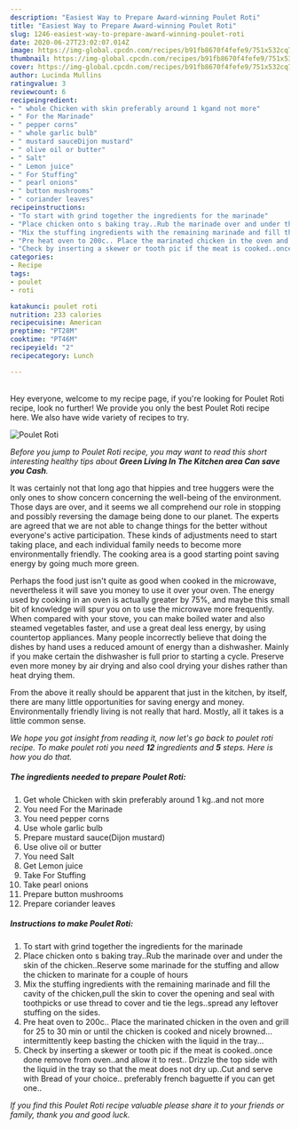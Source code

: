 ```yaml
---
description: "Easiest Way to Prepare Award-winning Poulet Roti"
title: "Easiest Way to Prepare Award-winning Poulet Roti"
slug: 1246-easiest-way-to-prepare-award-winning-poulet-roti
date: 2020-06-27T23:02:07.014Z
image: https://img-global.cpcdn.com/recipes/b91fb8670f4fefe9/751x532cq70/poulet-roti-recipe-main-photo.jpg
thumbnail: https://img-global.cpcdn.com/recipes/b91fb8670f4fefe9/751x532cq70/poulet-roti-recipe-main-photo.jpg
cover: https://img-global.cpcdn.com/recipes/b91fb8670f4fefe9/751x532cq70/poulet-roti-recipe-main-photo.jpg
author: Lucinda Mullins
ratingvalue: 3
reviewcount: 6
recipeingredient:
- " whole Chicken with skin preferably around 1 kgand not more"
- " For the Marinade"
- " pepper corns"
- " whole garlic bulb"
- " mustard sauceDijon mustard"
- " olive oil or butter"
- " Salt"
- " Lemon juice"
- " For Stuffing"
- " pearl onions"
- " button mushrooms"
- " coriander leaves"
recipeinstructions:
- "To start with grind together the ingredients for the marinade"
- "Place chicken onto s baking tray..Rub the marinade over and under the skin of the chicken..Reserve some marinade for the stuffing and allow the chicken to marinate for a couple of hours"
- "Mix the stuffing ingredients with the remaining marinade and fill the cavity of the chicken,pull the skin to cover the opening and seal with toothpicks or use thread to cover and tie the legs..spread any leftover stuffing on the sides."
- "Pre heat oven to 200c.. Place the marinated chicken in the oven and grill for 25 to 30 min or until the chicken is cooked and nicely browned... intermittently keep basting the chicken with the liquid in the tray..."
- "Check by inserting a skewer or tooth pic if the meat is cooked..once done remove from oven..and allow it to rest.. Drizzle the top side with the liquid in the tray so that the meat does not dry up..Cut and serve with Bread of your choice.. preferably french baguette if you can get one.."
categories:
- Recipe
tags:
- poulet
- roti

katakunci: poulet roti 
nutrition: 233 calories
recipecuisine: American
preptime: "PT28M"
cooktime: "PT46M"
recipeyield: "2"
recipecategory: Lunch

---
```

<br>
Hey everyone, welcome to my recipe page, if you're looking for Poulet Roti recipe, look no further! We provide you only the best Poulet Roti recipe here. We also have wide variety of recipes to try.
<br>


![Poulet Roti](https://img-global.cpcdn.com/recipes/b91fb8670f4fefe9/751x532cq70/poulet-roti-recipe-main-photo.jpg)

<i>Before you jump to Poulet Roti recipe, you may want to read this short interesting healthy tips about 
<strong>Green Living In The Kitchen area Can save you Cash</strong>.</i>
</br>

It was certainly not that long ago that hippies and tree huggers were the only ones to show concern concerning the well-being of the environment. Those days are over, and it seems we all comprehend our role in stopping and possibly reversing the damage being done to our planet. The experts are agreed that we are not able to change things for the better without everyone's active participation. These kinds of adjustments need to start taking place, and each individual family needs to become more environmentally friendly. The cooking area is a good starting point saving energy by going much more green.

Perhaps the food just isn't quite as good when cooked in the microwave, nevertheless it will save you money to use it over your oven. The energy used by cooking in an oven is actually greater by 75%, and maybe this small bit of knowledge will spur you on to use the microwave more frequently. When compared with your stove, you can make boiled water and also steamed vegetables faster, and use a great deal less energy, by using countertop appliances. Many people incorrectly believe that doing the dishes by hand uses a reduced amount of energy than a dishwasher. Mainly if you make certain the dishwasher is full prior to starting a cycle. Preserve even more money by air drying and also cool drying your dishes rather than heat drying them.

From the above it really should be apparent that just in the kitchen, by itself, there are many little opportunities for saving energy and money. Environmentally friendly living is not really that hard. Mostly, all it takes is a little common sense.


<i>We hope you got insight from reading it, now let's go back to poulet roti recipe. To make poulet roti you need <strong>12</strong> ingredients and <strong>5</strong> steps. Here is how you do that.
</i>

##### The ingredients needed to prepare Poulet Roti:

1. Get  whole Chicken with skin preferably around 1 kg..and not more
1. You need  For the Marinade
1. You need  pepper corns
1. Use  whole garlic bulb
1. Prepare  mustard sauce(Dijon mustard)
1. Use  olive oil or butter
1. You need  Salt
1. Get  Lemon juice
1. Take  For Stuffing
1. Take  pearl onions
1. Prepare  button mushrooms
1. Prepare  coriander leaves


##### Instructions to make Poulet Roti:

1. To start with grind together the ingredients for the marinade
1. Place chicken onto s baking tray..Rub the marinade over and under the skin of the chicken..Reserve some marinade for the stuffing and allow the chicken to marinate for a couple of hours
1. Mix the stuffing ingredients with the remaining marinade and fill the cavity of the chicken,pull the skin to cover the opening and seal with toothpicks or use thread to cover and tie the legs..spread any leftover stuffing on the sides.
1. Pre heat oven to 200c.. Place the marinated chicken in the oven and grill for 25 to 30 min or until the chicken is cooked and nicely browned... intermittently keep basting the chicken with the liquid in the tray...
1. Check by inserting a skewer or tooth pic if the meat is cooked..once done remove from oven..and allow it to rest.. Drizzle the top side with the liquid in the tray so that the meat does not dry up..Cut and serve with Bread of your choice.. preferably french baguette if you can get one..


<i>If you find this Poulet Roti recipe valuable please share it to your friends or family, thank you and good luck.</i>
